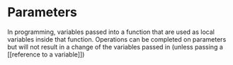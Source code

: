 # Parameters

In programming, variables passed into a function that are used as local variables inside that function. Operations can be completed on parameters but will not result in a change of the variables passed in (unless passing a [[reference to a variable]])